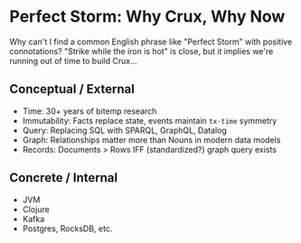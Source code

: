 # Perfect Storm: Why Crux, Why Now

Why can't I find a common English phrase like "Perfect Storm" with positive connotations? "Strike while the iron is hot" is close, but it implies we're running out of time to build Crux...

## Conceptual / External

- Time: 30+ years of bitemp research
- Immutability: Facts replace state, events maintain `tx-time` symmetry
- Query: Replacing SQL with SPARQL, GraphQL, Datalog
- Graph: Relationships matter more than Nouns in modern data models
- Records: Documents > Rows IFF (standardized?) graph query exists

## Concrete / Internal

- JVM
- Clojure
- Kafka
- Postgres, RocksDB, etc.

